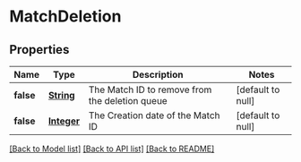 # MatchDeletion
## Properties

Name | Type | Description | Notes
------------ | ------------- | ------------- | -------------
**false** | [**String**](string.md) | The Match ID to remove from the deletion queue | [default to null]
**false** | [**Integer**](integer.md) | The Creation date of the Match ID | [default to null]


[[Back to Model list]](../README.md#documentation-for-models) [[Back to API list]](../README.md#documentation-for-api-endpoints) [[Back to README]](../README.md)

    
